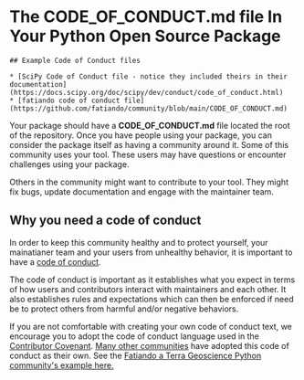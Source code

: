 # The CODE_OF_CONDUCT.md file In Your Python Open Source Package

```{tip}
## Example Code of Conduct files 

* [SciPy Code of Conduct file - notice they included theirs in their documentation](https://docs.scipy.org/doc/scipy/dev/conduct/code_of_conduct.html)
* [fatiando code of conduct file](https://github.com/fatiando/community/blob/main/CODE_OF_CONDUCT.md)
```

Your package should have a **CODE_OF_CONDUCT.md** file located 
the root of the repository. Once you have people using your 
package, you can consider the package itself as having a community 
around it. Some of this community uses your tool. These users 
may have questions or encounter challenges using your package. 

Others in the community might want to contribute to your tool. 
They might fix bugs, update documentation and engage with the 
maintainer team.

## Why you need a code of conduct

In order to keep this community healthy and to protect yourself,
your mainatianer team and your users from unhealthy behavior, 
it is important to have a [code of conduct](https://opensource.guide/code-of-conduct/). 

The code of conduct is important 
as it establishes what you expect in terms of how users and 
contributors interact with maintainers and each other. It also 
establishes rules and expectations which can then be enforced 
if need be to protect others from harmful and/or negative  behaviors. 

If you are not comfortable 
with creating your own code of conduct text, we encourage you to adopt the 
code of conduct language used in the [Contributor Covenant](https://www.contributor-covenant.org/version/2/1/code_of_conduct/). 
[Many other communities](https://www.contributor-covenant.org/adopters/) have adopted this code of conduct as 
their own. See the [Fatiando a Terra Geoscience Python community's example here.](https://github.com/fatiando/community/blob/main/CODE_OF_CONDUCT.md)
